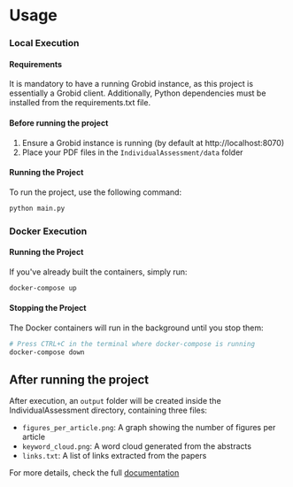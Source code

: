 # Usage

### Local Execution

#### Requirements
It is mandatory to have a running Grobid instance, as this project is essentially a Grobid client.
Additionally, Python dependencies must be installed from the requirements.txt file.

#### Before running the project
1. Ensure a Grobid instance is running (by default at http://localhost:8070)
2. Place your PDF files in the `IndividualAssessment/data` folder

#### Running the Project
To run the project, use the following command:
```bash
python main.py
```

### Docker Execution

#### Running the Project
If you've already built the containers, simply run:
```bash
docker-compose up
```
#### Stopping the Project
The Docker containers will run in the background until you stop them:
```bash
# Press CTRL+C in the terminal where docker-compose is running
docker-compose down
```

## After running the project
After execution, an `output` folder will be created inside the IndividualAssessment directory, containing three files:
- `figures_per_article.png`: A graph showing the number of figures per article
- `keyword_cloud.png`: A word cloud generated from the abstracts
- `links.txt`: A list of links extracted from the papers

For more details, check the full [documentation](index.md) 